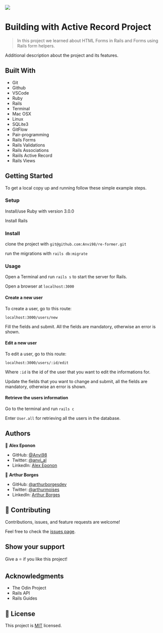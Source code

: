 ![](https://img.shields.io/badge/Microverse-blueviolet)

# Building with Active Record Project

> In this project we learned about HTML Forms in Rails and Forms using Rails form helpers.

Additional description about the project and its features.

## Built With

- Git
- Github
- VSCode
- Ruby
- Rails
- Terminal
- Mac OSX
- Linux
- SQLite3
- GitFlow
- Pair-programming
- Rails Forms
- Rails Validations
- Rails Associations
- Raiils Active Record
- Rails Views


## Getting Started

To get a local copy up and running follow these simple example steps.


### Setup

Install/use Ruby with version 3.0.0

Install Rails 

### Install

clone the project with `git@github.com:Anvi98/re-former.git`

run the migrations with `rails db:migrate`

### Usage

Open a Terminal and run `rails s` to start the server for Rails.

Open a browser at `localhost:3000`


#### Create a new user

To create a user, go to this route:

`localhost:3000/users/new`

Fill the fields and submit. All the fields are mandatory, otherwise an error is shown.

#### Edit a new user

To edit a user, go to this route:

`localhost:3000/users/:id/edit`

Where `:id` is the id of the user that you want to edit the informations for.

Update the fields that you want to change and submit, all the fields are mandatory, otherwise an error is shown.

#### Retrieve the users information

Go to the terminal and run `rails c`

Enter `User.all` for retrieving all the users in the database.


## Authors

👤 **Alex Eponon**

- GitHub: [@Anvi98](https://github.com/Anvi98)
- Twitter: [@anvi_al](https://twitter.com/anvi_al)
- LinkedIn: [Alex Eponon](https://www.linkedin.com/in/anvi-alex-eponon/)


👤 **Arthur Borges**

- GitHub: [@arthurborgesdev](https://github.com/arthurborgesdev)
- Twitter: [@arthurmoises](https://twitter.com/arthurmoises)
- LinkedIn: [Arthur Borges](https://linkedin.com/in/arthurmoises)

## 🤝 Contributing

Contributions, issues, and feature requests are welcome!

Feel free to check the [issues page](issues/).

## Show your support

Give a ⭐️ if you like this project!

## Acknowledgments

- The Odin Project
- Rails API
- Rails Guides

## 📝 License

This project is [MIT](/LICENSE) licensed.